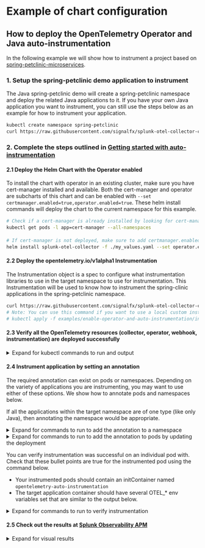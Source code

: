 # Example of chart configuration

## How to deploy the OpenTelemetry Operator and Java auto-instrumentation

In the following example we will show how to instrument a project based on
[spring-petclinic-microservices](https://github.com/spring-petclinic/spring-petclinic-microservices).

### 1. Setup the spring-petclinic demo application to instrument

The Java spring-petclinic demo will create a spring-petclinic namespace and deploy the related Java applications to it.
If you have your own Java application you want to instrument, you can still use the steps below as an example for how
to instrument your application.

```bash
kubectl create namespace spring-petclinic
curl https://raw.githubusercontent.com/signalfx/splunk-otel-collector-chart/main/examples/enable-operator-and-auto-instrumentation/spring-petclinic/spring-petclinic.yaml | kubectl apply -n spring-petclinic -f -
```

### 2. Complete the steps outlined in [Getting started with auto-instrumentation](../../docs/auto-instrumentation-install.md#steps-for-setting-up-auto-instrumentation)

#### 2.1 Deploy the Helm Chart with the Operator enabled

To install the chart with operator in an existing cluster, make sure you have cert-manager installed and available.
Both the cert-manager and operator are subcharts of this chart and can be enabled with `--set certmanager.enabled=true,operator.enabled=true`.
These helm install commands will deploy the chart to the current namespace for this example.

```bash
# Check if a cert-manager is already installed by looking for cert-manager pods.
kubectl get pods -l app=cert-manager --all-namespaces

# If cert-manager is not deployed, make sure to add certmanager.enabled=true to the list of values to set
helm install splunk-otel-collector -f ./my_values.yaml --set operator.enabled=true,environment=dev splunk-otel-collector-chart/splunk-otel-collector
```

#### 2.2 Deploy the opentelemetry.io/v1alpha1 Instrumentation

The Instrumentation object is a spec to configure what instrumentation libraries to use in the target namespace
to use for instrumentation. This Instrumentation will be used to know how to instrument the spring-clinic applications
in the spring-petclinic namespace.

```bash
curl https://raw.githubusercontent.com/signalfx/splunk-otel-collector-chart/main/examples/enable-operator-and-auto-instrumentation/instrumentation.yaml | kubectl apply -n spring-petclinic -f -
# Note: You can use this command if you want to use a local custom instrumentation file.
# kubectl apply -f examples/enable-operator-and-auto-instrumentation/instrumentation.yaml -n spring-petclinic
```

#### 2.3 Verify all the OpenTelemetry resources (collector, operator, webhook, instrumentation) are deployed successfully

<details>
<summary>Expand for kubectl commands to run and output</summary>

```
kubectl get pods
# NAME                                                          READY   STATUS    RESTARTS   AGE
# splunk-otel-collector-agent-9ccgn                             2/2     Running   0          3m
# splunk-otel-collector-agent-ft4xc                             2/2     Running   0          3m
# splunk-otel-collector-k8s-cluster-receiver-56f7c9cf5b-mgsbj   1/1     Running   0          3m
# splunk-otel-collector-operator-6dffc898df-5jjkp               2/2     Running   0          3m

kubectl get mutatingwebhookconfiguration.admissionregistration.k8s.io
# NAME                                      WEBHOOKS   AGE
# splunk-otel-collector-certmanager-webhooh 1          8m
# splunk-otel-collector-operator-mutation   3          2m

kubectl get pods -n spring-petclinic
# NAME                                READY   STATUS    RESTARTS        AGE
# admin-server-75d7f4b777-kwq74       1/1     Running   0               2m
# api-gateway-649cc9c68c-9g85j        1/1     Running   0               2m
# config-server-6f7dc87c5f-l8wf5      1/1     Running   0               2m
# customers-service-64c4f875d-m5m64   1/1     Running   0               2m
# discovery-server-65b6d569d6-pf9t6   1/1     Running   0               2m
# vets-service-89b55685c-m9pp5        1/1     Running   0               2m
# visits-service-9689c7b96-k4nm2      1/1     Running   0               2m

kubectl get otelinst -n spring-petclinic
# NAME                          AGE   ENDPOINT
# splunk-instrumentation-java   3m   http://$(SPLUNK_OTEL_AGENT):4317
```

</details>

#### 2.4 Instrument application by setting an annotation

The required annotation can exist on pods or namespaces. Depending on the variety of applications you are instrumenting,
you may want to use either of these options. We show how to annotate pods and namespaces below.

If all the applications within the target namespace are of one type (like only Java), then annotating the namespace
would be appropriate.

<details>
<summary>Expand for commands to run to add the annotation to a namespace</summary>

```
# The pods existing in the spring-petclinic namespace will be instrumented after they are annotated and restarted by the user.
kubectl patch namespace spring-petclinic -p '{"metadata":{"annotations":{"instrumentation.opentelemetry.io/inject-java":"true"}}}'

# In non-test environments, users should use commands like "kubectl rollout restart" to restart pods.
# In a test environment, one can quickly restart all the pods like this.
kubectl delete --all pods -n spring-petclinic

# If you need to disable instrumentation, remove the annotation or set the annotation value to false.
kubectl patch namespace spring-petclinic -p '{"metadata":{"annotations":{"instrumentation.opentelemetry.io/inject-java":"false"}}}'
```

If the applications within the target namespace are of several types (like Java, Python, NodeJS), then annotating the
pods would be appropriate. This example only contains Java applications, but we will still demonstrate how to
instrument pods by updating the deployments that created them.

</details>

<details>
<summary>Expand for commands to run to add the annotation to pods by updating the deployment</summary>

```
# The pods will be instrumented after the related deploymented is patched with the annotation. Patching a deployment automatically causes pods to restart.
kubectl patch deployment admin-server -p '{"spec": {"template":{"metadata":{"annotations":{"instrumentation.opentelemetry.io/inject-java":"true"}}}} }' -n spring-petclinic
kubectl patch deployment api-gateway -p '{"spec": {"template":{"metadata":{"annotations":{"instrumentation.opentelemetry.io/inject-java":"true"}}}} }' -n spring-petclinic
kubectl patch deployment config-server -p '{"spec": {"template":{"metadata":{"annotations":{"instrumentation.opentelemetry.io/inject-java":"true"}}}} }' -n spring-petclinic
kubectl patch deployment customers-service -p '{"spec": {"template":{"metadata":{"annotations":{"instrumentation.opentelemetry.io/inject-java":"true"}}}} }' -n spring-petclinic
kubectl patch deployment vets-service -p '{"spec": {"template":{"metadata":{"annotations":{"instrumentation.opentelemetry.io/inject-java":"true"}}}} }' -n spring-petclinic
kubectl patch deployment discovery-server -p '{"spec": {"template":{"metadata":{"annotations":{"instrumentation.opentelemetry.io/inject-java":"true"}}}} }' -n spring-petclinic
kubectl patch deployment visits-service -p '{"spec": {"template":{"metadata":{"annotations":{"instrumentation.opentelemetry.io/inject-java":"true"}}}} }' -n spring-petclinic

# If you need to disable instrumentation, remove the annotation or set the annotation value to false.
kubectl patch deployment admin-server -p '{"spec": {"template":{"metadata":{"annotations":{"instrumentation.opentelemetry.io/inject-java":"false"}}}} }' -n spring-petclinic
kubectl patch deployment api-gateway -p '{"spec": {"template":{"metadata":{"annotations":{"instrumentation.opentelemetry.io/inject-java":"false"}}}} }' -n spring-petclinic
kubectl patch deployment config-server -p '{"spec": {"template":{"metadata":{"annotations":{"instrumentation.opentelemetry.io/inject-java":"false"}}}} }' -n spring-petclinic
kubectl patch deployment customers-service -p '{"spec": {"template":{"metadata":{"annotations":{"instrumentation.opentelemetry.io/inject-java":"false"}}}} }' -n spring-petclinic
kubectl patch deployment vets-service -p '{"spec": {"template":{"metadata":{"annotations":{"instrumentation.opentelemetry.io/inject-java":"false"}}}} }' -n spring-petclinic
kubectl patch deployment discovery-server -p '{"spec": {"template":{"metadata":{"annotations":{"instrumentation.opentelemetry.io/inject-java":"false"}}}} }' -n spring-petclinic
kubectl patch deployment visits-service -p '{"spec": {"template":{"metadata":{"annotations":{"instrumentation.opentelemetry.io/inject-java":"false"}}}} }' -n spring-petclinic
```
</details>

You can verify instrumentation was successful on an individual pod with. Check that these bullet points are
true for the instrumented pod using the command below.
- Your instrumented pods should contain an initContainer named `opentelemetry-auto-instrumentation`
- The target application container should have several OTEL_* env variables set that are similar to the output below.

<details>
<summary>Expand for commands to run to verify instrumentation</summary>

```
kubectl describe pod spring-petclinic-9d5bc5fff-5r5gr  -n spring-petclinic
# Name:             spring-petclinic-9d5bc5fff-5r5gr
# Namespace:        spring-petclinic
# Annotations:      instrumentation.opentelemetry.io/inject-java: true
# Status:           Running
# Controlled By:  ReplicaSet/spring-petclinic-9d5bc5fff
# Init Containers:
#   opentelemetry-auto-instrumentation:
#     Image:         ghcr.io/open-telemetry/opentelemetry-operator/autoinstrumentation-java:1.23.0
#     Command:
#       cp
#       /javaagent.jar
#       /otel-auto-instrumentation/javaagent.jar
#     State:          Terminated
#       Reason:       Completed
#       Exit Code:    0
# Containers:
#   app:
#     Image:          *
#     State:          Running
#     Ready:          True
#     Environment:
#       SPLUNK_OTEL_AGENT:                    (v1:status.hostIP)
#       OTEL_EXPORTER_OTLP_ENDPOINT:         http://$(SPLUNK_OTEL_AGENT):4317
#       OTEL_TRACES_EXPORTER:                otlp
#       JAVA_TOOL_OPTIONS:                    -javaagent:/otel-auto-instrumentation/javaagent.jar
#       OTEL_SERVICE_NAME:                   spring-petclinic
#       OTEL_RESOURCE_ATTRIBUTES_POD_NAME:   spring-petclinic-9d5bc5fff-5r5gr (v1:metadata.name)
#       OTEL_RESOURCE_ATTRIBUTES_NODE_NAME:   (v1:spec.nodeName)
#       OTEL_PROPAGATORS:                    tracecontext,baggage,b3
#       OTEL_RESOURCE_ATTRIBUTES:            k8s.container.name=app,k8s.deployment.name=spring-petclinic,k8s.namespace.name=spring-petclinic,k8s.node.name=$(OTEL_RESOURCE_ATTRIBUTES_NODE_NAME),k8s.pod.name=$(OTEL_RESOURCE_ATTRIBUTES_POD_NAME),k8s.replicaset.name=spring-petclinic-9d5bc5fff
#     Mounts:
#       /otel-auto-instrumentation from opentelemetry-auto-instrumentation (rw)
```

</details>

#### 2.5 Check out the results at [Splunk Observability APM](https://app.us1.signalfx.com/#/apm)

<details>
<summary> Expand for visual results </summary>

![APM](auto-instrumentation-java-apm-result.png)
![Splunk_Chart_OtelOperator_Auto-instrumentation](auto-instrumentation-java-diagram.png)

</details>
